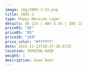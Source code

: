 ```yaml
---
image: img/2085-3-33.png
title: 2085-3
type: Hoppy Mexican Lager
details: OG 11% | ABV 5.3% | IBU 11
price03: "65"
price05: "85"
price10: "169"
price_color: "#ffffff"
date: 2023-11-13T20:27:10.672Z
location: УКРАЇНА.КИЇВ
weight: 1
description: Good beer
---
```

